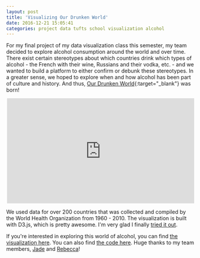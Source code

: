 ```yaml
---
layout: post
title: 'Visualizing Our Drunken World'
date: 2016-12-21 15:05:41
categories: project data tufts school visualization alcohol
---
```


For my final project of my data visualization class this semester, my team decided to explore alcohol consumption around the world and over time. There exist certain stereotypes about which countries drink which types of alcohol - the French with their wine, Russians and their vodka, etc. - and we wanted to build a platform to either confirm or debunk these stereotypes. In a greater sense, we hoped to explore when and how alcohol has been part of culture and history. And thus, [Our Drunken World](https://jadeyychan.github.io/DrunkenWorld/){:target="_blank"} was born!

<div style="margin: auto; text-align: center; margin-bottom: 8px;">
    <iframe width="500" height="281" src="https://www.youtube.com/embed/O-eeiWZ7WRY" frameborder="0" allowfullscreen></iframe>
</div>

We used data for over 200 countries that was collected and compiled by the World Health Organization from 1960 - 2010. The visualization is built with D3.js, which is pretty awesome. I'm very glad I finally [tried it out](/blog/2016/09/28/random-d3-fun.html).

If you're interested in exploring this world of alcohol, you can find [the visualization here](https://jadeyychan.github.io/DrunkenWorld/). You can also find [the code here](https://github.com/jadeyychan/DrunkenWorld). Huge thanks to my team members, [Jade](https://jadeyychan.github.io/) and [Rebecca](https://github.com/rlrlarson)!




